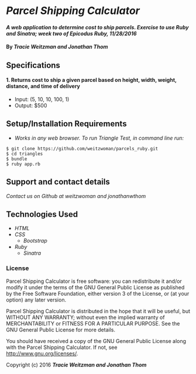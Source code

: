 # _Parcel Shipping Calculator_

#### _A web application to determine cost to ship parcels. Exercise to use Ruby and Sinatra; week two of Epicodus Ruby, 11/28/2016_

#### By _**Tracie Weitzman and Jonathan Thom**_

## Specifications

#### 1. Returns cost to ship a given parcel based on height, width, weight, distance, and time of delivery
* Input: (5, 10, 10, 100, 1)
* Output: $500


## Setup/Installation Requirements

* _Works in any web browser. To run Triangle Test, in command line run:_

```
$ git clone https://github.com/weitzwoman/parcels_ruby.git
$ cd triangles
$ bundle
$ ruby app.rb
```

## Support and contact details

_Contact us on Github at weitzwoman and jonathanwthom_

## Technologies Used

* _HTML_
* _CSS_
  * _Bootstrap_
* _Ruby_
  * _Sinatra_


### License

Parcel Shipping Calculator is free software: you can redistribute it and/or modify it under the terms of the GNU General Public License as published by the Free Software Foundation, either version 3 of the License, or (at your option) any later version.

Parcel Shipping Calculator is distributed in the hope that it will be useful, but WITHOUT ANY WARRANTY; without even the implied warranty of MERCHANTABILITY or FITNESS FOR A PARTICULAR PURPOSE. See the GNU General Public License for more details.

You should have received a copy of the GNU General Public License along with the Parcel Shipping Calculator. If not, see http://www.gnu.org/licenses/.

Copyright (c) 2016 **_Tracie Weitzman and Jonathan Thom_**
